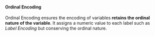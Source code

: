 #### Ordinal Encoding

Ordinal Encoding ensures the encoding of variables __retains the ordinal nature of the variable__. It assigns a numeric value to each label such as _Label Encoding_ but conserving the ordinal nature.

